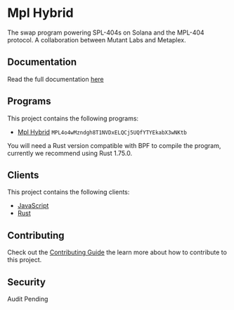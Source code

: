 # Mpl Hybrid

The swap program powering SPL-404s on Solana and the MPL-404 protocol. A collaboration between Mutant Labs and Metaplex.

## Documentation

Read the full documentation [here](https://developers.metaplex.com/mpl-hybrid)

## Programs

This project contains the following programs:

- [Mpl Hybrid](./programs/mpl-hybrid/README.md) `MPL4o4wMzndgh8T1NVDxELQCj5UQfYTYEkabX3wNKtb`

You will need a Rust version compatible with BPF to compile the program, currently we recommend using Rust 1.75.0.

## Clients

This project contains the following clients:

- [JavaScript](./clients/js/README.md)
- [Rust](./clients/rust/README.md)

## Contributing

Check out the [Contributing Guide](./CONTRIBUTING.md) the learn more about how to contribute to this project.

## Security

Audit Pending
